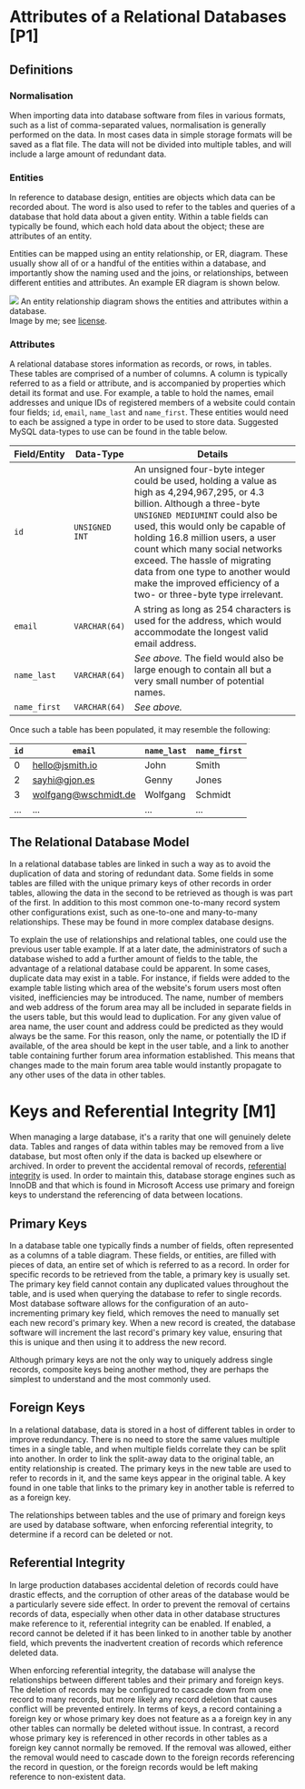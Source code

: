 <!-- > You have been contracted by a car-hire company known as S-Cars.  They are planning to migrate their paper-based bookings system onto an electronic database.  They want your help in getting this system set up, but they would also like you to train up Jhanna (a school-leaver who has recently been hired) to be the main administrator of this database.

> You have decided that Jhanna will need to understand the fundamentals of relational database theory before you start building the database itself and will be putting together a practical guide book outlining the key definitions and methodologies. -->

<!-- > ### &bull; &bull; &bull;

> Put together an introductory booklet outlining relational database theory: defining entities, relations, and the benefits of the relational model (**P1**).  Define referential integrity, explaining the role of primary and foreign keys in assuring this (**M1**). -->  

# Attributes of a Relational Databases [P1]

## Definitions

### Normalisation

When importing data into database software from files in various formats, such as a list of comma-separated values, normalisation is generally performed on the data. In most cases data in simple storage formats will be saved as a flat file. The data will not be divided into multiple tables, and will include a large amount of redundant data.

### Entities

In reference to database design, entities are objects which data can be recorded about. The word is also used to refer to the tables and queries of a database that hold data about a given entity. Within a table fields can typically be found, which each hold data about the object; these are attributes of an entity.

Entities can be mapped using an entity relationship, or ER, diagram. These  usually show all of or a handful of the entities within a database, and importantly show the naming used and the joins, or relationships, between different entities and attributes. An example ER diagram is shown below.

<div class="i">
	<img src="/btec/img/18.1.2.png">
	An entity relationship diagram shows the entities and attributes within a database.
	<div>Image by me; see <a href="/btec/license">license</a>.</div>
</div>

### Attributes

A relational database stores information as records, or rows, in tables. These tables are comprised of a number of columns. A column is typically referred to as a field or attribute, and is accompanied by properties which detail its format and use. For example, a table to hold the names, email addresses and unique IDs of registered members of a website could contain four fields; `id`, `email`, `name_last` and `name_first`. These entities would need to each be assigned a type in order to be used to store data. Suggested MySQL data-types to use can be found in the table below.

Field/Entity | Data-Type | Details
-|-|-
`id` | `UNSIGNED INT` | An unsigned four-byte integer could be used, holding a value as high as 4,294,967,295, or 4.3 billion. Although a three-byte `UNSIGNED MEDIUMINT` could also be used, this would only be capable of holding 16.8 million users, a user count which many social networks exceed. The hassle of migrating data from one type to another would make the improved efficiency of a two- or three-byte type irrelevant.
`email` | `VARCHAR(64)` | A string as long as 254 characters is used for the address, which would accommodate the longest valid email address.
`name_last` | `VARCHAR(64)` | *See above.* The field would also be large enough to contain all but a very small number of potential names.
`name_first` | `VARCHAR(64)` | *See above.*

Once such a table has been populated, it may resemble the following:

`id` | `email` | `name_last` | `name_first`
-|-|-|-
0 | hello@jsmith.io | John | Smith
2 | sayhi@gjon.es | Genny | Jones
3 | wolfgang@wschmidt.de | Wolfgang | Schmidt
... | ... | ... | ...

## The Relational Database Model

In a relational database tables are linked in such a way as to avoid the duplication of data and storing of redundant data. Some fields in some tables are filled with the unique primary keys of other records in order tables, allowing the data in the second to be retrieved as though is was part of the first. In addition to this most common one-to-many record system other configurations exist, such as one-to-one and many-to-many relationships. These may be found in more complex database designs.

To explain the use of relationships and relational tables, one could use the previous user table example. If at a later date, the administrators of such a database wished to add a further amount of fields to the table, the advantage of a relational database could be apparent. In some cases, duplicate data may exist in a table. For instance, if fields were added to the example table listing which area of the website's forum users most often visited, inefficiencies may be introduced. The name, number of members and web address of the forum area may all be included in separate fields in the users table, but this would lead to duplication. For any given value of area name, the user count and address could be predicted as they would always be the same. For this reason, only the name, or potentially the ID if available, of the area should be kept in the user table, and a link to another table containing further forum area information established. This means that changes made to the main forum area table would instantly propagate to any other uses of the data in other tables.

<!-- ### Benefits -->

# Keys and Referential Integrity [M1]

When managing a large database, it's a rarity that one will genuinely delete data. Tables and ranges of data within tables may be removed from a live database, but most often only if the data is backed up elsewhere or archived. In order to prevent the accidental removal of records, [referential integrity](#2.3) is used. In order to maintain this, database storage engines such as InnoDB and that which is found in Microsoft Access use primary and foreign keys to understand the referencing of data between locations.

## Primary Keys

In a database table one typically finds a number of fields, often represented as a columns of a table diagram. These fields, or entities, are filled with pieces of data, an entire set of which is referred to as a record. In order for specific records to be retrieved from the table, a primary key is usually set. The primary key field cannot contain any duplicated values throughout the table, and is used when querying the database to refer to single records. Most database software allows for the configuration of an auto-incrementing primary key field, which removes the need to manually set each new record's primary key. When a new record is created, the database software will increment the last record's primary key value, ensuring that this is unique and then using it to address the new record.

Although primary keys are not the only way to uniquely address single records, composite keys being another method, they are perhaps the simplest to understand and the most commonly used. 

## Foreign Keys

In a relational database, data is stored in a host of different tables in order to improve redundancy. There is no need to store the same values multiple times in a single table, and when multiple fields correlate they can be split into another. In order to link the split-away data to the original table, an entity relationship is created. The primary keys in the new table are used to refer to records in it, and the same keys appear in the original table. A key found in one table that links to the primary key in another table is referred to as a foreign key.

The relationships between tables and the use of primary and foreign keys are used by database software, when enforcing referential integrity, to determine if a record can be deleted or not.

## Referential Integrity

In large production databases accidental deletion of records could have drastic effects, and the corruption of other areas of the database would be a particularly severe side effect. In order to prevent the removal of certains records of data, especially when other data in other database structures make reference to it, referential integrity can be enabled. If enabled, a record cannot be deleted if it has been linked to in another table by another field, which prevents the inadvertent creation of records which reference deleted data.

When enforcing referential integrity, the database will analyse the relationships between different tables and their primary and foreign keys. The deletion of records may be configured to cascade down from one record to many records, but more likely any record deletion that causes conflict will be prevented entirely. In terms of keys, a record containing a foreign key or whose primary key does not feature as a a foreign key in any other tables can normally be deleted without issue. In contrast, a record whose primary key is referenced in other records in other tables as a foreign key cannot normally be removed. If the removal was allowed, either the removal would need to cascade down to the foreign records referencing the record in question, or the foreign records would be left making reference to non-existent data.

<!-- # Avoiding Errors in Database Structure [D1] -->

<!-- ## In Design -->

<!-- ## In Reality -->
